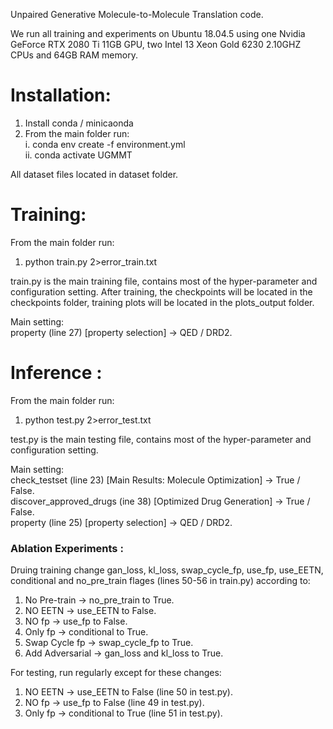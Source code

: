 Unpaired Generative Molecule-to-Molecule Translation code.

We run all training and experiments on Ubuntu 18.04.5 using one Nvidia GeForce RTX 2080 Ti 11GB GPU, two Intel
13 Xeon Gold 6230 2.10GHZ CPUs and 64GB RAM memory.


# Installation:
1. Install conda / minicaonda
2. From the main folder run:\
    i. conda env create -f environment.yml\
    ii. conda activate UGMMT

All dataset files located in dataset folder.

# Training:
From the main folder run:

1. python train.py 2>error_train.txt

train.py is the main training file, contains most of the hyper-parameter and configuration setting.
After training, the checkpoints will be located in the checkpoints folder, training plots will be located in the plots_output folder.

Main setting:\
property (line 27) [property selection] -> QED / DRD2.


# Inference  :
From the main folder run:

1. python test.py 2>error_test.txt

test.py is the main testing file, contains most of the hyper-parameter and configuration setting.

Main setting:\
check_testset (line 23) [Main Results: Molecule Optimization] -> True / False.\
discover_approved_drugs (ine 38) [Optimized Drug Generation] -> True / False.\
property (line 25) [property selection] -> QED / DRD2.


###  Ablation Experiments  :
Druing training change gan_loss, kl_loss, swap_cycle_fp, use_fp, use_EETN, conditional and no_pre_train flages (lines 50-56 in train.py) according to:
1. No Pre-train		  -> no_pre_train to True.
2. NO EETN 			    -> use_EETN to False.
3. NO fp 			      -> use_fp to False.
4. Only fp			    -> conditional to True.
5. Swap Cycle fp 	  -> swap_cycle_fp to True.
6. Add Adversarial 	-> gan_loss and kl_loss to True.

For testing, run regularly except for these changes:
1. NO EETN 			-> use_EETN to False (line 50 in test.py).
2. NO fp 			-> use_fp to False (line 49 in test.py).
3. Only fp			-> conditional to True (line 51 in test.py).
